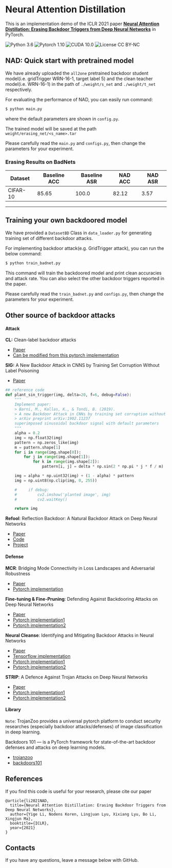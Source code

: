 # Neural Attention Distillation

This is an implementation demo of the ICLR 2021 paper **[Neural Attention Distillation: Erasing Backdoor Triggers from Deep Neural Networks](https://arxiv.org/abs/2101.05930)** in PyTorch.

![Python 3.6](https://img.shields.io/badge/python-3.6-DodgerBlue.svg?style=plastic)
![Pytorch 1.10](https://img.shields.io/badge/pytorch-1.2.0-DodgerBlue.svg?style=plastic)
![CUDA 10.0](https://img.shields.io/badge/cuda-10.0-DodgerBlue.svg?style=plastic)
![License CC BY-NC](https://img.shields.io/badge/license-CC_BY--NC-DodgerBlue.svg?style=plastic)

## NAD: Quick start with pretrained model
We have already uploaded the `all2one` pretrained backdoor student model(i.e. gridTrigger WRN-16-1, target label 5) and the clean teacher model(i.e. WRN-16-1) in the path of `./weight/s_net` and `./weight/t_net` respectively. 

For evaluating the performance of  NAD, you can easily run command:

```bash
$ python main.py 
```
where the default parameters are shown in `config.py`.

The trained model will be saved at the path `weight/erasing_net/<s_name>.tar`

Please carefully read the `main.py` and `configs.py`, then change the parameters for your experiment.

### Erasing Results on BadNets
| Dataset  | Baseline ACC | Baseline ASR | NAD ACC | NAD ASR |
| -------- | ------------ | ------------ | ------- | ------- |
| CIFAR-10 | 85.65        | 100.0        | 82.12   | 3.57    |

---

## Training your own backdoored model
We have provided a `DatasetBD` Class in `data_loader.py` for generating training set of different backdoor attacks. 

For implementing backdoor attack(e.g. GridTrigger attack), you can run the below command:

```bash
$ python train_badnet.py
```
This command will train the backdoored model and print clean accuracies and attack rate. You can also select the other backdoor triggers reported in the paper. 

Please carefully read the `train_badnet.py` and `configs.py`, then change the parameters for your experiment.

## Other source of backdoor attacks
#### Attack

**CL:** Clean-label backdoor attacks

- [Paper](https://people.csail.mit.edu/madry/lab/cleanlabel.pdf)
- [Can be modified from this pytorch implementation](https://github.com/MadryLab/cifar10_challenge)

**SIG:** A New Backdoor Attack in CNNS by Training Set Corruption Without Label Poisoning

- [Paper](https://ieeexplore.ieee.org/document/8802997/footnotes)

```python
## reference code
def plant_sin_trigger(img, delta=20, f=6, debug=False):
    """
    Implement paper:
    > Barni, M., Kallas, K., & Tondi, B. (2019).
    > A new Backdoor Attack in CNNs by training set corruption without label poisoning.
    > arXiv preprint arXiv:1902.11237
    superimposed sinusoidal backdoor signal with default parameters
    """
    alpha = 0.2
    img = np.float32(img)
    pattern = np.zeros_like(img)
    m = pattern.shape[1]
    for i in range(img.shape[0]):
        for j in range(img.shape[1]):
            for k in range(img.shape[2]):
                pattern[i, j] = delta * np.sin(2 * np.pi * j * f / m)

    img = alpha * np.uint32(img) + (1 - alpha) * pattern
    img = np.uint8(np.clip(img, 0, 255))

    #     if debug:
    #         cv2.imshow('planted image', img)
    #         cv2.waitKey()

    return img
```

**Refool**: Reflection Backdoor: A Natural Backdoor Attack on Deep Neural Networks

- [Paper](https://arxiv.org/abs/2007.02343)
- [Code](https://github.com/DreamtaleCore/Refool)
- [Project](http://liuyunfei.xyz/Projs/Refool/index.html)

#### Defense

**MCR**: Bridging Mode Connectivity in Loss Landscapes and Adversarial Robustness

- [Paper](https://arxiv.org/abs/2005.00060)
- [Pytorch implementation](https://github.com/IBM/model-sanitization)

**Fine-tuning & Fine-Pruning**: Defending Against Backdooring Attacks on Deep Neural Networks

- [Paper](https://link.springer.com/chapter/10.1007/978-3-030-00470-5_13)
- [Pytorch implementation1](https://github.com/VinAIResearch/input-aware-backdoor-attack-release/tree/master/defenses)
- [Pytorch implementation2](https://github.com/adityarajagopal/pytorch_pruning_finetune)

**Neural Cleanse**: Identifying and Mitigating Backdoor Attacks in Neural Networks

- [Paper](https://people.cs.uchicago.edu/~ravenben/publications/pdf/backdoor-sp19.pdf)
- [Tensorflow implementation](https://github.com/Abhishikta-codes/neural_cleanse)
- [Pytorch implementation1](https://github.com/lijiachun123/TrojAi)
- [Pytorch implementation2](https://github.com/VinAIResearch/input-aware-backdoor-attack-release/tree/master/defenses)

**STRIP**: A Defence Against Trojan Attacks on Deep Neural Networks

- [Paper](https://arxiv.org/pdf/1911.10312.pdf)
- [Pytorch implementation1](https://github.com/garrisongys/STRIP)
- [Pytorch implementation2](https://github.com/VinAIResearch/input-aware-backdoor-attack-release/tree/master/defenses)

#### Library

`Note`: TrojanZoo provides a universal pytorch platform to conduct security researches (especially backdoor attacks/defenses) of image classification in deep learning.

Backdoors 101 — is a PyTorch framework for state-of-the-art backdoor defenses and attacks on deep learning models. 

- [trojanzoo](https://github.com/ain-soph/trojanzoo)
- [backdoors101](https://github.com/ebagdasa/backdoors101)

## References

If you find this code is useful for your research, please cite our paper
```
@article{li2021NAD,
  title={Neural Attention Distillation: Erasing Backdoor Triggers from Deep Neural Networks},
  author={Yige Li, Nodens Koren, Lingjuan Lyu, Xixiang Lyu, Bo Li, Xingjun Ma},
  booktitle={ICLR},
  year={2021}
}
```

## Contacts

If you have any questions, leave a message below with GitHub.

